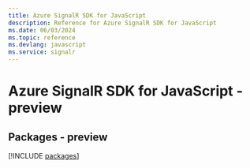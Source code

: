 ```yaml
---
title: Azure SignalR SDK for JavaScript
description: Reference for Azure SignalR SDK for JavaScript
ms.date: 06/03/2024
ms.topic: reference
ms.devlang: javascript
ms.service: signalr
---
```

# Azure SignalR SDK for JavaScript - preview
## Packages - preview
[!INCLUDE [packages](signalr-index.md)]